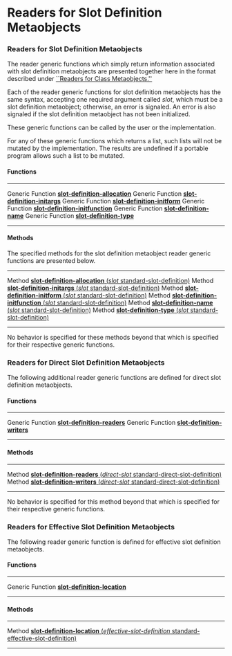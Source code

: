 Readers for Slot Definition Metaobjects
=======================================

### Readers for Slot Definition Metaobjects

The reader generic functions which simply return information associated with slot definition metaobjects are presented together here in the format described under [``Readers for Class Metaobjects.''](readers-for-class-metaobjects.md)

Each of the reader generic functions for slot definition metaobjects has the same syntax, accepting one required argument called *slot*, which must be a slot definition metaobject; otherwise, an error is signaled. An error is also signaled if the slot definition metaobject has not been initialized.

These generic functions can be called by the user or the implementation.

For any of these generic functions which returns a list, such lists will not be mutated by the implementation. The results are undefined if a portable program allows such a list to be mutated.

#### Functions

  ------------------ ---------------------------------------------------------------------
  Generic Function   [**slot-definition-allocation**](slot-definition-allocation.md)
  Generic Function   [**slot-definition-initargs**](slot-definition-initargs.md)
  Generic Function   [**slot-definition-initform**](slot-definition-initform.md)
  Generic Function   [**slot-definition-initfunction**](slot-definition-initfunction.md)
  Generic Function   [**slot-definition-name**](slot-definition-name.md)
  Generic Function   [**slot-definition-type**](slot-definition-type.md)
  ------------------ ---------------------------------------------------------------------

#### Methods

The specified methods for the slot definition metaobject reader generic functions are presented below.

  -------- --------------------------------------------------------------------------------------------------------------------------------
  Method   [**slot-definition-allocation** (*slot* standard-slot-definition)](slot-definition-allocation-standard-slot-definition.md)
  Method   [**slot-definition-initargs** (*slot* standard-slot-definition)](slot-definition-initargs-standard-slot-definition.md)
  Method   [**slot-definition-initform** (*slot* standard-slot-definition)](slot-definition-initform-standard-slot-definition.md)
  Method   [**slot-definition-initfunction** (*slot* standard-slot-definition)](slot-definition-initfunction-standard-slot-definition.md)
  Method   [**slot-definition-name** (*slot* standard-slot-definition)](slot-definition-name-standard-slot-definition.md)
  Method   [**slot-definition-type** (*slot* standard-slot-definition)](slot-definition-type-standard-slot-definition.md)
  -------- --------------------------------------------------------------------------------------------------------------------------------

No behavior is specified for these methods beyond that which is specified for their respective generic functions.

### Readers for Direct Slot Definition Metaobjects

The following additional reader generic functions are defined for direct slot definition metaobjects.

#### Functions

  ------------------ -----------------------------------------------------------
  Generic Function   [**slot-definition-readers**](slot-definition-readers.md)
  Generic Function   [**slot-definition-writers**](slot-definition-writers.md)
  ------------------ -----------------------------------------------------------

#### Methods

  -------- -------------------------------------------------------------------------------------------------------------------------------------------
  Method   [**slot-definition-readers** (*direct-slot* standard-direct-slot-definition)](slot-definition-readers-standard-direct-slot-definition.md)
  Method   [**slot-definition-writers** (*direct-slot* standard-direct-slot-definition)](slot-definition-writers-standard-direct-slot-definition.md)
  -------- -------------------------------------------------------------------------------------------------------------------------------------------

No behavior is specified for this method beyond that which is specified for their respective generic functions.

### Readers for Effective Slot Definition Metaobjects

The following reader generic function is defined for effective slot definition metaobjects.

#### Functions

  ------------------ -------------------------------------------------------------
  Generic Function   [**slot-definition-location**](slot-definition-location.md)
  ------------------ -------------------------------------------------------------

#### Methods

  -------- -----------------------------------------------------------------------------------------------------------------------------------------------------------------
  Method   [**slot-definition-location** (*effective-slot-definition* standard-effective-slot-definition)](slot-definition-location-standard-effective-slot-definition.md)
  -------- -----------------------------------------------------------------------------------------------------------------------------------------------------------------


